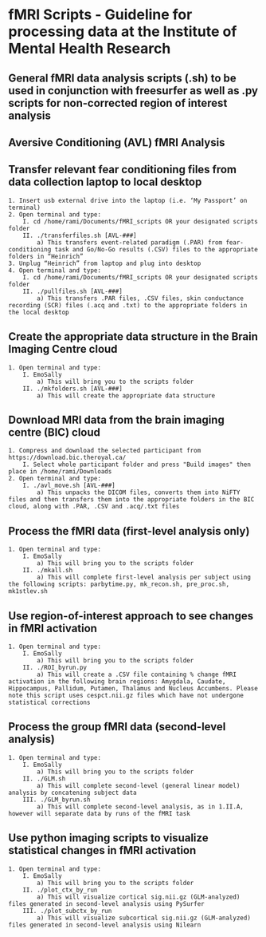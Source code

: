 # fMRI Scripts - Guideline for processing data at the Institute of Mental Health Research
## General fMRI data analysis scripts (.sh) to be used in conjunction with freesurfer as well as .py scripts for non-corrected region of interest analysis

## Aversive Conditioning (AVL) fMRI Analysis

## Transfer relevant fear conditioning files from data collection laptop to local desktop
    1. Insert usb external drive into the laptop (i.e. ‘My Passport’ on terminal)
    2. Open terminal and type: 
        I. cd /home/rami/Documents/fMRI_scripts OR your designated scripts folder
        II. ./transferfiles.sh [AVL-###]
            a) This transfers event-related paradigm (.PAR) from fear-conditioning task and Go/No-Go results (.CSV) files to the appropriate folders in “Heinrich”
    3. Unplug “Heinrich” from laptop and plug into desktop
    4. Open terminal and type: 
        I. cd /home/rami/Documents/fMRI_scripts OR your designated scripts folder
        II. ./pullfiles.sh [AVL-###]
            a) This transfers .PAR files, .CSV files, skin conductance recording (SCR) files (.acq and .txt) to the appropriate folders in the local desktop

## Create the appropriate data structure in the Brain Imaging Centre cloud
    1. Open terminal and type:
        I. EmoSally
            a) This will bring you to the scripts folder
        II. ./mkfolders.sh [AVL-###]
            a) This will create the appropriate data structure

## Download MRI data from the brain imaging centre (BIC) cloud
    1. Compress and download the selected participant from https://download.bic.theroyal.ca/
        I. Select whole participant folder and press "Build images" then place in /home/rami/Downloads
    2. Open terminal and type:
        I. ./avl_move.sh [AVL-###]
            a) This unpacks the DICOM files, converts them into NiFTY files and then transfers them into the appropriate folders in the BIC cloud, along with .PAR, .CSV and .acq/.txt files

## Process the fMRI data (first-level analysis only)
    1. Open terminal and type:
        I. EmoSally
            a) This will bring you to the scripts folder
        II. ./mkall.sh
            a) This will complete first-level analysis per subject using the following scripts: parbytime.py, mk_recon.sh, pre_proc.sh, mk1stlev.sh

## Use region-of-interest approach to see changes in fMRI activation
	1. Open terminal and type:
		I. EmoSally
		    a) This will bring you to the scripts folder
		II. ./ROI_byrun.py
		    a) This will create a .CSV file containing % change fMRI activation in the following brain regions: Amygdala, Caudate, Hippocampus, Pallidum, Putamen, Thalamus and Nucleus Accumbens. Please note this script uses cespct.nii.gz files which have not undergone statistical corrections

## Process the group fMRI data (second-level analysis)
	1. Open terminal and type:
		I. EmoSally
		    a) This will bring you to the scripts folder
		II. ./GLM.sh
		    a) This will complete second-level (general linear model) analysis by concatening subject data
		III. ./GLM_byrun.sh
		    a) This will complete second-level analysis, as in 1.II.A, however will separate data by runs of the fMRI task

## Use python imaging scripts to visualize statistical changes in fMRI activation 
	1. Open terminal and type:
		I. EmoSally
		    a) This will bring you to the scripts folder
		II. ./plot_ctx_by_run
		    a) This will visualize cortical sig.nii.gz (GLM-analyzed) files generated in second-level analysis using PySurfer
		III. ./plot_subctx_by_run
		    a) This will visualize subcortical sig.nii.gz (GLM-analyzed) files generated in second-level analysis using Nilearn

